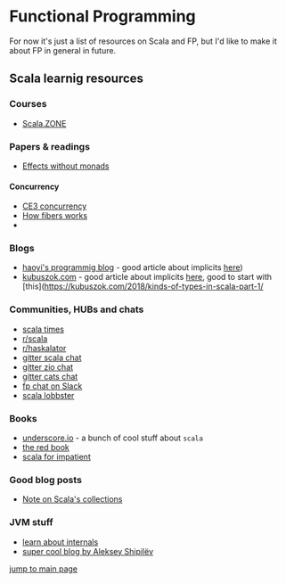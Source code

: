 # Functional Programming

For now it's just a list of resources on Scala and FP, but I'd like to make it about FP in general in future.

## Scala learnig resources

### Courses
- [Scala.ZONE](https://scala.zone/)

### Papers & readings
- [Effects without monads](https://github.com/julienrf/effects-without-monads-but-with-dotty)

#### Concurrency
- [CE3 concurrency](https://typelevel.org/blog/2020/10/30/concurrency-in-ce3.html)
- [How fibers works](https://gist.github.com/djspiewak/d9930891d419c26fac1d58b5274f45ba)
- 

### Blogs
- [haoyi's programmig blog](http://www.lihaoyi.com/post/StrategicScalaStylePrincipleofLeastPower.html) - good article about implicits [here](http://www.lihaoyi.com/post/ImplicitDesignPatternsinScala.html))
- [kubuszok.com](https://kubuszok.com) - good article about implicits [here](https://kubuszok.com/2018/implicits-type-classes-and-extension-methods-part-1), good to start with [this](https://kubuszok.com/2018/kinds-of-types-in-scala-part-1/

### Communities, HUBs and chats
- [scala times](https://scalatimes.com/)
- [r/scala](https://www.reddit.com/r/scala/)
- [r/haskalator](https://www.reddit.com/r/hascalator/)
- [gitter scala chat](https://gitter.im/scala/scala)
- [gitter zio chat](https://gitter.im/ZIO/Core)
- [gitter cats chat](https://gitter.im/typelevel/cats)
- [fp chat on Slack](http://fpchat-invite.herokuapp.com/)
- [scala lobbster](https://lobste.rs/t/scala)

### Books
- [underscore.io](https://underscore.io/books/) - a bunch of cool stuff about `scala`
- [the red book](https://www.manning.com/books/functional-programming-in-scala)
- [scala for impatient](https://fileadmin.cs.lth.se/scala/scala-impatient.pdf)

### Good blog posts
- [Note on Scala's collections](https://www.lihaoyi.com/post/BenchmarkingScalaCollections.html)

### JVM stuff
- [learn about internals](https://blog.jamesdbloom.com/JVMInternals.html)
- [super cool blog by Aleksey Shipilëv](https://shipilev.net/)


[jump to main page](README.md)
